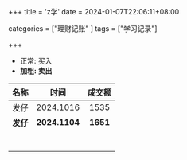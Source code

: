 +++
title = 'z学'
date = 2024-01-07T22:06:11+08:00

categories = ["理财记账" ] 
tags = ["学习记录"]

+++





- 正常: 买入
- **加粗: 卖出**



|   名称   |     时间      |  成交额  |
| :------: | :-----------: | :------: |
|   发仔   |   2024.1016   |   1535   |
| **发仔** | **2024.1104** | **1651** |
|          |               |          |
|          |               |          |
|          |               |          |
|          |               |          |
|          |               |          |
|          |               |          |
|          |               |          |





